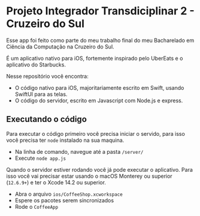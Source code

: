 # Projeto Integrador Transdiciplinar 2 - Cruzeiro do Sul

Esse app foi feito como parte do meu trabalho final do meu Bacharelado em Ciência da Computação na Cruzeiro do Sul.

É um aplicativo nativo para iOS, fortemente inspirado pelo UberEats e o aplicativo do Starbucks.

Nesse repositório você encontra:
- O código nativo para iOS, majoritariamente escrito em Swift, usando SwiftUI para as telas.
- O código do servidor, escrito em Javascript com Node.js e express.

## Executando o código
Para executar o código primeiro você precisa iniciar o servido, para isso você precisa ter `node` instalado na sua maquina.
- Na linha de comando, navegue até a pasta `/server/`
- Execute `node app.js`

Quando o servidor estiver rodando você já pode executar o aplicativo.
Para isso você vai precisar estar usando o macOS Monterey ou superior (`12.6.9+`) e ter o Xcode 14.2 ou superior.
- Abra o arquivo `ios/CoffeeShop.xcworkspace`
- Espere os pacotes serem sincronizados
- Rode o `CoffeeApp`